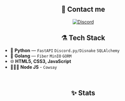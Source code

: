 <h2 align="center">📨 Contact me</h2>
<p align="center">
  <a href="https://discord.com/users/1038003766357659678"><img src="https://img.shields.io/badge/Discord-0D1017?style=for-the-badge&logo=discord" alt="Discord"/></a>
  </a>
</p>



<h2 align="center">⚗️ Tech Stack</h2>
<p align="center">

- 🐍 **Python** — `FastAPI` `Discord.py/Disnake` `SQLAlchemy`
- 🦦 **Golang** — `Fiber` `MinIO` `GORM`
- 🌐 **HTML5, CSS3, JavaScript**
- 👩🏻‍💻 **Node JS** - `Cowsay`
</br>

<h2 align="center">✨ Stats</h2>
